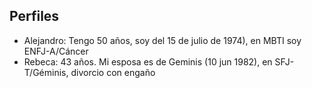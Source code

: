 ## Perfiles
- Alejandro: Tengo 50 años, soy del 15 de julio de 1974), en MBTI soy ENFJ-A/Cáncer
- Rebeca: 43 años. Mi esposa es de Geminis (10 jun 1982), en SFJ-T/Géminis, divorcio con engaño
    

